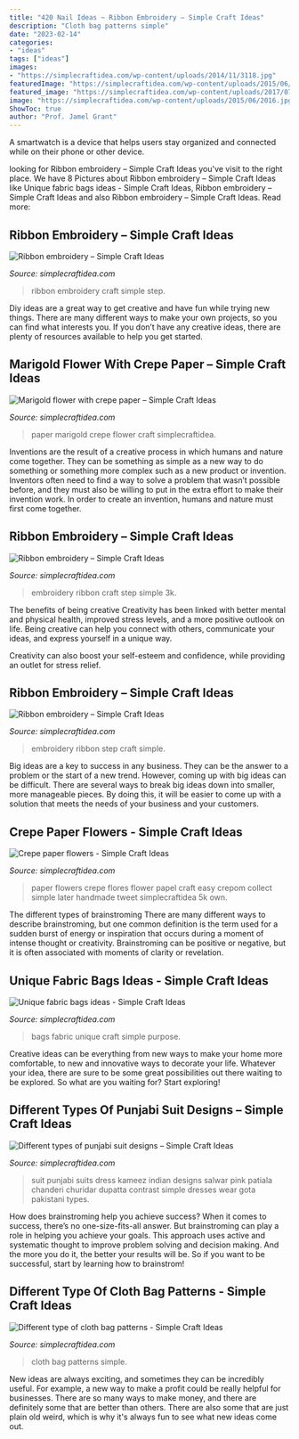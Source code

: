 ```yaml
---
title: "420 Nail Ideas ~ Ribbon Embroidery – Simple Craft Ideas"
description: "Cloth bag patterns simple"
date: "2023-02-14"
categories:
- "ideas"
tags: ["ideas"]
images:
- "https://simplecraftidea.com/wp-content/uploads/2014/11/3118.jpg"
featuredImage: "https://simplecraftidea.com/wp-content/uploads/2015/06/3610.jpg"
featured_image: "https://simplecraftidea.com/wp-content/uploads/2017/07/punjabi-suit-designs-2.jpg"
image: "https://simplecraftidea.com/wp-content/uploads/2015/06/2016.jpg"
ShowToc: true
author: "Prof. Jamel Grant"
---
```



A smartwatch is a device that helps users stay organized and connected while on their phone or other device.

	

		
looking for Ribbon embroidery – Simple Craft Ideas you've visit to the right place. We have 8 Pictures about Ribbon embroidery – Simple Craft Ideas like Unique fabric bags ideas - Simple Craft Ideas, Ribbon embroidery – Simple Craft Ideas and also Ribbon embroidery – Simple Craft Ideas. Read more:
		
    
## Ribbon Embroidery – Simple Craft Ideas

<img loading=lazy src="https://simplecraftidea.com/wp-content/uploads/2015/06/2016.jpg" onerror="this.onerror=null;this.src='https://tse1.mm.bing.net/th?id=OIP.9uzNZNfrQsOG_mc1zFPFNQHaJ4&amp;pid=15.1';" alt="Ribbon embroidery – Simple Craft Ideas">

_Source: simplecraftidea.com_

>ribbon embroidery craft simple step. 

	

Diy ideas are a great way to get creative and have fun while trying new things. There are many different ways to make your own projects, so you can find what interests you. If you don’t have any creative ideas, there are plenty of resources available to help you get started.

    
## Marigold Flower With Crepe Paper – Simple Craft Ideas

<img loading=lazy src="https://simplecraftidea.com/wp-content/uploads/2014/11/3118.jpg" onerror="this.onerror=null;this.src='https://tse3.mm.bing.net/th?id=OIP.Qfs69hMxQ3tGCQUxkuEqBwHaFJ&amp;pid=15.1';" alt="Marigold flower with crepe paper – Simple Craft Ideas">

_Source: simplecraftidea.com_

>paper marigold crepe flower craft simplecraftidea. 

	

Inventions are the result of a creative process in which humans and nature come together. They can be something as simple as a new way to do something or something more complex such as a new product or invention. Inventors often need to find a way to solve a problem that wasn’t possible before, and they must also be willing to put in the extra effort to make their invention work. In order to create an invention, humans and nature must first come together.

    
## Ribbon Embroidery – Simple Craft Ideas

<img loading=lazy src="https://simplecraftidea.com/wp-content/uploads/2015/06/3610.jpg" onerror="this.onerror=null;this.src='https://tse2.mm.bing.net/th?id=OIP.Tfv2Y_YFrL36HhcF_mFbagHaHa&amp;pid=15.1';" alt="Ribbon embroidery – Simple Craft Ideas">

_Source: simplecraftidea.com_

>embroidery ribbon craft step simple 3k. 

	

The benefits of being creative
Creativity has been linked with better mental and physical health, improved stress levels, and a more positive outlook on life.
Being creative can help you connect with others, communicate your ideas, and express yourself in a unique way.

Creativity can also boost your self-esteem and confidence, while providing an outlet for stress relief.

    
## Ribbon Embroidery – Simple Craft Ideas

<img loading=lazy src="https://simplecraftidea.com/wp-content/uploads/2015/06/238.jpg" onerror="this.onerror=null;this.src='https://tse4.mm.bing.net/th?id=OIP.ivVnGLqJsA-fP24wCjfn6AHaJ4&amp;pid=15.1';" alt="Ribbon embroidery – Simple Craft Ideas">

_Source: simplecraftidea.com_

>embroidery ribbon step craft simple. 

	

Big ideas are a key to success in any business. They can be the answer to a problem or the start of a new trend. However, coming up with big ideas can be difficult. There are several ways to break big ideas down into smaller, more manageable pieces. By doing this, it will be easier to come up with a solution that meets the needs of your business and your customers.

    
## Crepe Paper Flowers - Simple Craft Ideas

<img loading=lazy src="https://simplecraftidea.com/wp-content/uploads/2015/03/1137.jpg" onerror="this.onerror=null;this.src='https://tse4.mm.bing.net/th?id=OIP.8rz9N3zUWsAY0HHaftiC8AHaJ4&amp;pid=15.1';" alt="Crepe paper flowers - Simple Craft Ideas">

_Source: simplecraftidea.com_

>paper flowers crepe flores flower papel craft easy crepom collect simple later handmade tweet simplecraftidea 5k own. 

	

The different types of brainstroming
There are many different ways to describe brainstroming, but one common definition is the term used for a sudden burst of energy or inspiration that occurs during a moment of intense thought or creativity. Brainstroming can be positive or negative, but it is often associated with moments of clarity or revelation.

    
## Unique Fabric Bags Ideas - Simple Craft Ideas

<img loading=lazy src="https://simplecraftidea.com/wp-content/uploads/2018/01/fabric-bags-ideas-20.jpg" onerror="this.onerror=null;this.src='https://tse2.mm.bing.net/th?id=OIP.qcoTWc1H4RebV6yCgEEN4AHaOJ&amp;pid=15.1';" alt="Unique fabric bags ideas - Simple Craft Ideas">

_Source: simplecraftidea.com_

>bags fabric unique craft simple purpose. 

	

Creative ideas can be everything from new ways to make your home more comfortable, to new and innovative ways to decorate your life. Whatever your idea, there are sure to be some great possibilities out there waiting to be explored. So what are you waiting for? Start exploring!

    
## Different Types Of Punjabi Suit Designs – Simple Craft Ideas

<img loading=lazy src="https://simplecraftidea.com/wp-content/uploads/2017/07/punjabi-suit-designs-2.jpg" onerror="this.onerror=null;this.src='https://tse4.mm.bing.net/th?id=OIP.inz1zqGhhvdktv3ikhQjKwHaL2&amp;pid=15.1';" alt="Different types of punjabi suit designs – Simple Craft Ideas">

_Source: simplecraftidea.com_

>suit punjabi suits dress kameez indian designs salwar pink patiala chanderi churidar dupatta contrast simple dresses wear gota pakistani types. 

	

How does brainstroming help you achieve success?
When it comes to success, there’s no one-size-fits-all answer. But brainstroming can play a role in helping you achieve your goals. This approach uses active and systematic thought to improve problem solving and decision making. And the more you do it, the better your results will be. So if you want to be successful, start by learning how to brainstrom!

    
## Different Type Of Cloth Bag Patterns - Simple Craft Ideas

<img loading=lazy src="https://simplecraftidea.com/wp-content/uploads/2017/04/cloth-bag-patterns-18.jpg" onerror="this.onerror=null;this.src='https://tse2.mm.bing.net/th?id=OIP.mvn-zci6lq6iGlmuOH-xhAHaLC&amp;pid=15.1';" alt="Different type of cloth bag patterns - Simple Craft Ideas">

_Source: simplecraftidea.com_

>cloth bag patterns simple. 

	

New ideas are always exciting, and sometimes they can be incredibly useful. For example, a new way to make a profit could be really helpful for businesses. There are so many ways to make money, and there are definitely some that are better than others. There are also some that are just plain old weird, which is why it's always fun to see what new ideas come out.

